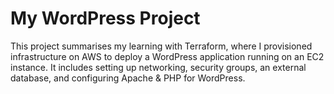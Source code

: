 # My WordPress Project

This project summarises my learning with Terraform, where I provisioned infrastructure on AWS to deploy a WordPress application running on an EC2 instance. It includes setting up networking, security groups, an external database, and configuring Apache & PHP for WordPress.
